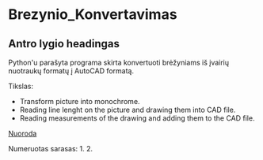 # Brezynio_Konvertavimas

## Antro lygio headingas

Python'u parašyta programa skirta konvertuoti brėžyniams iš įvairių nuotraukų formatų į AutoCAD formatą.

Tikslas:
- Transform picture into monochrome.
- Reading line lenght on the picture and drawing them into CAD file.
- Reading measurements of the drawing and adding them to the CAD file.

[Nuoroda](https://github.com/sinushas/Brezynio_Konvertavimas)

Numeruotas sarasas:
1. 
2. 

